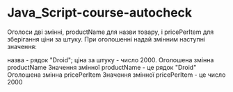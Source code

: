 # Java_Script-course-autocheck

Оголоси дві змінні, productName для назви товару, і pricePerItem для зберігання ціни за штуку. При оголошенні надай змінним наступні значення:

назва - рядок "Droid";
ціна за штуку - число 2000.
Оголошена змінна productName
Значення змінної productName - це рядок "Droid"
Оголошена змінна pricePerItem
Значення змінної pricePerItem - це число 2000
